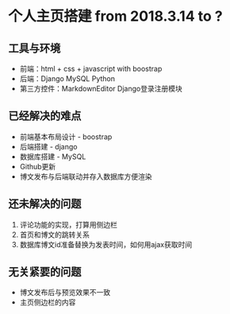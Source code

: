 # 个人主页搭建 from 2018.3.14 to ?

## 工具与环境
* 前端：html + css + javascript with boostrap
* 后端：Django MySQL Python
* 第三方控件：MarkdownEditor Django登录注册模块

## 已经解决的难点
- 前端基本布局设计 - boostrap
- 后端搭建 - django
- 数据库搭建 - MySQL
- Github更新
- 博文发布与后端联动并存入数据库方便渲染

## 还未解决的问题
1. 评论功能的实现，打算用侧边栏
2. 首页和博文的跳转关系
3. 数据库博文id准备替换为发表时间，如何用ajax获取时间

## 无关紧要的问题
- 博文发布后与预览效果不一致
- 主页侧边栏的内容
